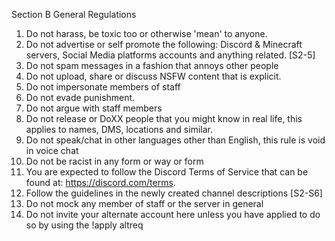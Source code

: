 Section B  General Regulations
1. Do not harass, be toxic too or otherwise 'mean' to anyone.
2. Do not advertise or self promote the following: Discord & Minecraft servers, Social Media platforms accounts and anything related. [S2-5]
3. Do not spam messages in a fashion that annoys other people
4. Do not upload, share or discuss NSFW content that is explicit. 
5. Do not impersonate members of staff
6. Do not evade punishment. 
7. Do not argue with staff members 
8. Do not release or DoXX people that you might know in real life, this applies to names, DMS, locations and similar. 
9. Do not speak/chat in other languages other than English, this rule is void in voice chat
10. Do not be racist in any form or way or form
11. You are expected to follow the Discord Terms of Service that can be found at: https://discord.com/terms. 
12. Follow the guidelines in the newly created channel descriptions [S2-S6]
13. Do not mock any member of staff or the server in general 
14. Do not invite your alternate account here unless you have applied to do so by using the !apply altreq 
